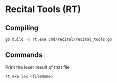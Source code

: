 
# Recital Tools (RT)

## Compiling

```sh
go build -o rt.exe cmd/recital/recital_tools.go
```

## Commands

Print the lexer result of that file

```sh
rt.exe lex <fileName>
```


